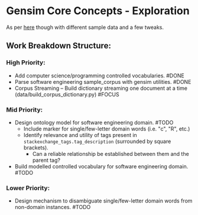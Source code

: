 # Gensim Core Concepts - Exploration
As per [here](https://radimrehurek.com/gensim/auto_examples/core/run_core_concepts.html) though with different sample data and a few tweaks.

## Work Breakdown Structure:
### High Priority:
* Add computer science/programming controlled vocabularies. #DONE
* Parse software engineering sample_corpus with gensim utilities. #DONE
* Corpus Streaming – Build dictionary streaming one document at a time (data/build_corpus_dictionary.py) #FOCUS

### Mid Priority:
* Design ontology model for software engineering domain. #TODO
    * Include marker for single/few-letter domain words (i.e. "c", "R", etc.)
    * Identify relevance and utility of tags present in `stackexchange_tags.tag_description` (surrounded by square brackets). 
        * Can a reliable relationship be established between them and the parent tag?
* Build modelled controlled vocabulary for software engineering domain. #TODO


### Lower Priority:
* Design mechanism to disambiguate single/few-letter domain words from non-domain instances. #TODO

<style>
todo { background-color: Yellow; color: SteelBlue }
recurrent { background-color: Gold; color: SteelBlue }
refactor { background-color: SpringGreen; color: DarkGreen }
done { background-color: Green; color: PaleGreen }
test { background-color: Coral; color: DarkRed }
fixme { background-color: Crimson; color: white }
focus { background-color: DeepSkyBlue; color: MediumBlue }
reqspec { background-color: MediumPurple; color: Indigo }
doubt { background-color: #FF00FF; color: Yellow }
wait { background-color: Pink; color: Crimson }
blocked { background-color: Crimson; color: Yellow }
</style>
